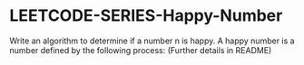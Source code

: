 # LEETCODE-SERIES-Happy-Number
Write an algorithm to determine if a number n is happy.  A happy number is a number defined by the following process: (Further details in README)
